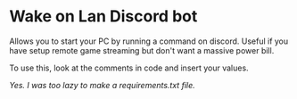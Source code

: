 # Wake on Lan Discord bot
Allows you to start your PC by running a command on discord. Useful if you have setup remote game streaming but don't want a massive power bill.

To use this, look at the comments in code and insert your values.

*Yes. I was too lazy to make a requirements.txt file.*